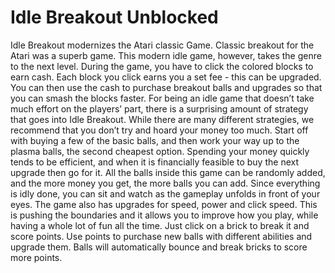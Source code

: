 # Idle Breakout Unblocked
Idle Breakout modernizes the Atari classic Game. Classic breakout for the Atari was a superb game. This modern idle game, however, takes the genre to the next level. During the game, you have to click the colored blocks to earn cash. Each block you click earns you a set fee - this can be upgraded. You can then use the cash to purchase breakout balls and upgrades so that you can smash the blocks faster.
For being an idle game that doesn’t take much effort on the players’ part, there is a surprising amount of strategy that goes into Idle Breakout. While there are many different strategies, we recommend that you don’t try and hoard your money too much. Start off with buying a few of the basic balls, and then work your way up to the plasma balls, the second cheapest option. Spending your money quickly tends to be efficient, and when it is financially feasible to buy the next upgrade then go for it.
All the balls inside this game can be randomly added, and the more money you get, the more balls you can add. Since everything is idly done, you can sit and watch as the gameplay unfolds in front of your eyes. The game also has upgrades for speed, power and click speed. This is pushing the boundaries and it allows you to improve how you play, while having a whole lot of fun all the time.
Just click on a brick to break it and score points. Use points to purchase new balls with different abilities and upgrade them. Balls will automatically bounce and break bricks to score more points.
